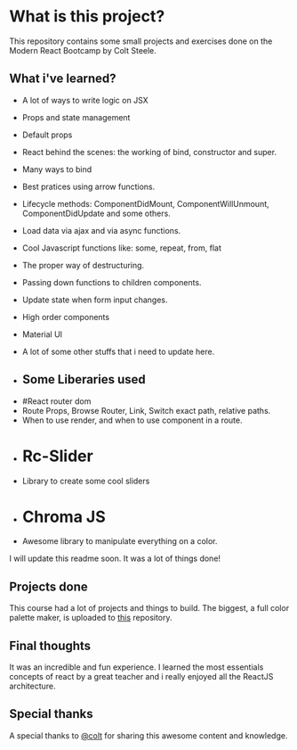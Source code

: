 # What is this project?

This repository contains some small projects and exercises done on the Modern React Bootcamp by Colt Steele.

## What i've learned?
- A lot of ways to write logic on JSX
- Props and state management    
- Default props
- React behind the scenes: the working of bind, constructor and super.
- Many ways to bind
- Best pratices using arrow functions.
- Lifecycle methods: ComponentDidMount, ComponentWillUnmount, ComponentDidUpdate and some others.
- Load data via ajax and via async functions.
- Cool Javascript functions like: some, repeat, from, flat
- The proper way of destructuring.
- Passing down functions to children components.
- Update state when form input changes.
- High order components
- Material UI

- A lot of some other stuffs that i need to update here.

* ## Some Liberaries used
- #React router dom
- Route Props, Browse Router, Link, Switch exact path, relative paths.
- When to use render, and when to use component in a route.
- # Rc-Slider
- Library to create some cool sliders
- # Chroma JS
- Awesome library to manipulate everything on a color.

I will update this readme soon. It was a lot of things done!

## Projects done
This course had a lot of projects and things to build. The biggest, a full color palette maker, is uploaded to [this](https://github.com/vinioo/colorproject) repository.
<!-- ![](.gifs/teste.gif) -->


## Final thoughts

It was an incredible and fun experience. I learned the most essentials concepts of react by a great teacher and i really enjoyed all the ReactJS architecture.

## Special thanks
A special thanks to [@colt](https://github.com/Colt) for sharing this awesome content and knowledge.
